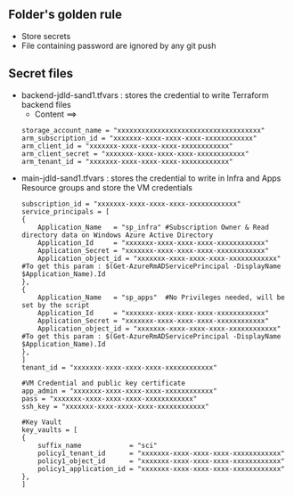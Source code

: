 Folder's golden rule
------------
-	Store secrets
-	File containing password are ignored by any git push


Secret files
------------
-	backend-jdld-sand1.tfvars : stores the credential to write Terraform backend files
    - Content ==>
    ```hcl
    storage_account_name = "xxxxxxxxxxxxxxxxxxxxxxxxxxxxxxxxxxxx"
    arm_subscription_id = "xxxxxxx-xxxx-xxxx-xxxx-xxxxxxxxxxxx"
    arm_client_id = "xxxxxxx-xxxx-xxxx-xxxx-xxxxxxxxxxxx"
    arm_client_secret = "xxxxxxx-xxxx-xxxx-xxxx-xxxxxxxxxxxx"
    arm_tenant_id = "xxxxxxx-xxxx-xxxx-xxxx-xxxxxxxxxxxx"
    ```
-	main-jdld-sand1.tfvars : stores the credential to write in Infra and Apps Resource groups and store the VM credentials
    ```hcl
    subscription_id = "xxxxxxx-xxxx-xxxx-xxxx-xxxxxxxxxxxx"
    service_principals = [
    {
        Application_Name   = "sp_infra" #Subscription Owner & Read directory data on Windows Azure Active Directory
        Application_Id     = "xxxxxxx-xxxx-xxxx-xxxx-xxxxxxxxxxxx"
        Application_Secret = "xxxxxxx-xxxx-xxxx-xxxx-xxxxxxxxxxxx"
        Application_object_id = "xxxxxxx-xxxx-xxxx-xxxx-xxxxxxxxxxxx" #To get this param : $(Get-AzureRmADServicePrincipal -DisplayName $Application_Name).Id
    },
    {
        Application_Name   = "sp_apps"  #No Privileges needed, will be set by the script 
        Application_Id     = "xxxxxxx-xxxx-xxxx-xxxx-xxxxxxxxxxxx"
        Application_Secret = "xxxxxxx-xxxx-xxxx-xxxx-xxxxxxxxxxxx"
        Application_object_id = "xxxxxxx-xxxx-xxxx-xxxx-xxxxxxxxxxxx" #To get this param : $(Get-AzureRmADServicePrincipal -DisplayName $Application_Name).Id
    },
    ]
    tenant_id = "xxxxxxx-xxxx-xxxx-xxxx-xxxxxxxxxxxx"

    #VM Credential and public key certificate
    app_admin = "xxxxxxx-xxxx-xxxx-xxxx-xxxxxxxxxxxx"
    pass = "xxxxxxx-xxxx-xxxx-xxxx-xxxxxxxxxxxx"
    ssh_key = "xxxxxxx-xxxx-xxxx-xxxx-xxxxxxxxxxxx"

    #Key Vault
    key_vaults = [
    {
        suffix_name            = "sci"
        policy1_tenant_id      = "xxxxxxx-xxxx-xxxx-xxxx-xxxxxxxxxxxx"
        policy1_object_id      = "xxxxxxx-xxxx-xxxx-xxxx-xxxxxxxxxxxx"
        policy1_application_id = "xxxxxxx-xxxx-xxxx-xxxx-xxxxxxxxxxxx"
    },
    ]
    ```